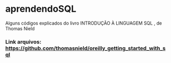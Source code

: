 # aprendendoSQL
Alguns códigos explicados do livro INTRODUÇÃO À LINGUAGEM SQL , de Thomas Nield 

### Link arquivos: https://github.com/thomasnield/oreilly_getting_started_with_sql
